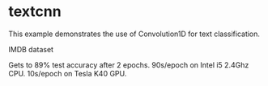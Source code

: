 # textcnn
This example demonstrates the use of Convolution1D for text classification.

IMDB dataset

Gets to 89% test accuracy after 2 epochs.
90s/epoch on Intel i5 2.4Ghz CPU.
10s/epoch on Tesla K40 GPU.
